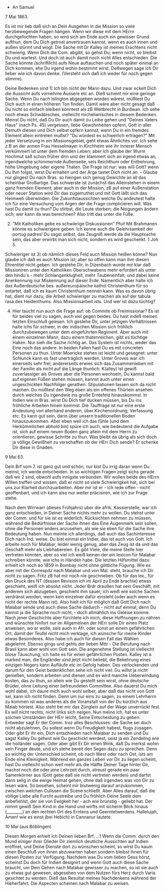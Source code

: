 + An Samuel

 7 Mai 1863.

Es ist mir lieb daß sich an Dein Ausgehen in die Mission so viele herzbewegende Fragen hängen. Wenn wir diese mit dem HErrn durchgefochten haben, so wird sich am Ende auch ein gewisser Grund aufthun, dem Du Dich getrost anvertrauen kannst, wenn es auch innen und außen stürmt und wogt. 
Die Sache mit Dr Kalley ist meines Erachtens nicht schwierig. Wenn Dich die Com. abgibt, so gehst Du; wenn nicht, so bleibst Du und wartest. Und doch ist auch damit noch nicht Alles entschieden. Die Sache könnte (schriftlich) aufs Neue auftauchen und noch später einmal an Dich kommen, ehe Du irgend wohin bestimmt wirst. Deßwegen sage ich Dir lieber wie ich davon denke. (Versteht sich daß ich weder für noch gegen stimme).

Deine Bedenken sind 1) Ich bin nicht der Mann dazu. Und zwar eckelt Dich die Aussicht aufs vornehme Äussere etc an. Dieß scheint mir eine geringe Sache. Wenn Du nach Islington abgegeben worden wärest, müßtest Du Dich auch in einen höheren Ton finden. Damit wäre aber nicht gesagt daß Du nicht so einfach bleiben könntest als zB Weitbrecht in Burdwan. Ich sehe noch etwas Schwäbisches, vielleicht michelianisches in diesem Bedenken. Meinst Du nicht, daß Du Dir auch damit zu Leibe gehen und "Deines Vaters Haus" (nach Ps. 45) vergessen, liebe Gewohnheiten opfern, Gott in aller Demuth dienen und Dich selbst opfern kannst, wenn Du in ein fremdes Element allein eintreten mußst? "Du würdest es schwerlich ertragen?" Mit jeder Versetzung in ein Missionsgebiet, geht etwas Ähnliches vor. Ich sehe z.B an der armen Frau Hesselmayer in Kirchheim wie ihr innerer Mensch verkümmert ist unter dem fremden Leben; aber ich glaube der Wurm Hochmut saß schon früher drin und der klammert sich an irgend etwas an, irgendwelche schimmernde Außenseite, seis Reichthum oder Entbehrung, hohe Umgebung oder eigene Thaten. Die Frage ist nur: was will Gott? wenn Du Ihm folgst, wirst Du erhalten und der Arge tastet Dich nicht an. - Glaube nur gingest Du nach Bras. so hiengen sich genug Gewichte an all das scheinbar Großartige. Das schwerste ist zunächst das Alleinstehen in einem ganz fremden Element; aber auch in der Mission, zB auf einer Außenstation oder neuer Station wird Dir das zugemuthet und mit Gott läßt sich das Heimweh überwinden. Die Zukunfstaussichten welche Du andeutest halte ich für eine Versuchung vom Argen der die Frage complicieren will. Was hast Du damit zu thun? Du stirbst, die Leute sterben; die Neigungen ändern sich; wer kann da was berechnen? Also tritt das unter die Füße.

2) "Mit Katholiken gebe es schwierige Diskussionen" Pfui! Mit Brahmanen könnte es schwierigere geben. Ich kenne auch die Gelehrsamkeit der portug padres! Du sagst selbst, das Zeugniß werde da die Hauptsache sein, das aber erwirbt man sich nicht, sondern es wird geschenkt. 1 Joh 5.

Schwieriger ist 3) ob nämlich dieses Feld auch Mission heißen könne? Nun glaube ich daß es auch Mission ist; aber so offen kann man ihm diesen Ehrentitel nicht geben. Ich gestehe Dir, in Dizenbach wurde mir klar daß Missioniren unter den Katholiken Oberschwabens mehr erfordert als unter den hindu's - mehr Schlangenklugheit, mehr Taubeneinfalt, und dabei keine Anerkennung nur Miskennung auf dieser Erde. Namentlich aber halte ich das Außerdeutsche bes. außereuropäische kathol Christenthum für so entartet, daß ich es kaum Christenthum nennen kann. Was es davon übrig hat, dient nur dazu, die Arbeit schwieriger zu machen als auf der tabula rasa des Heidenthums. Also Missionsarbeit ists. Und wer ist dazu tüchtig?

4) Hier taucht nun auch die Frage auf: ob Commite ob Freimissionar? Es ist für beides viel zu sagen, auch viel gegen beides. Du hast indeß meinen letzten Einschluß gelesen. Ich gestehe Dir, unter jetzigen Verhältnissen halte ichs für schwer, in der indischen Mission sich fröhlich durchzubewegen unter dem eingeführten Regiment. Aber auch mit einem einzelnen Mann, dazu einem thatenreichen, gibt es tüchtige Haken. Nur sieh die Sache richtig an. Das System ist nichts, weder das Eine noch das andere. In beiden Fallen hast Du es mit concreten Personen zu thun. Unter Moericke stehen ist leicht und gesegnet: unter Schlunck kann es fast unerträglich werden. Unter Groves war ich einerseits sehr frei; andererseits erwies sich das Zusammenleben mit der Familie als nicht auf die Länge thunlich. K(alley) ist gewiß zuverlassiger als Groves aber die Personen wechseln, Du kannst bald auf eigenen Füßen stehen müssen, kannst auch unter einen ungeschickten Nachfolger gerathen. Stipulationen lassen sich da nicht machen. Du müßtest den Weg eben als ein offenes Thürlein ansehen durch welches Du irgendwie ins große Erntefeld hinauskommst. In Indien wie in Bras. wirst Du Dich tief ducken müssen, bis Du ins fröhliche Arbeiten hinein kommst. Die Tauffrage ist nur eine erste Andeutung von allerhand anderen, über Kirchenordnung, Verfassung etc. Es kann gut sein, darin über unsern traditionellen Boden hinauszukommen. Aber eben weil ich das fühle (und dem Herkömmlichen abhold bin) spüre ich auch, wie bedeutend die Aufgabe ist, sich auf einem neuen Boden ganz allein mit dem Herrn zu orientieren, gewisse Schritte zu thun. Was bleibt da übrig als sich doch ja völlige Gewißheit zu verschaffen ob der HErr Dich sende? Er schenke Dir diese in Gnaden.



 9 Mai 63.

Dein Brf vom 7. ist ganz gut und schön, nur bist Du irrig daran wenn Du meinst, ich werde entscheiden. In so wichtigen Fragen zeigt sichs gerade daß wir 2 sind, obwohl aufs innigste verbunden. Wir wollen beide des HErrn Willen treffen und wissen, daß er nicht so viele Schwierigkeit hat, sich bei uns zur Klarheit durchzuarbeiten. Aber mir ist er - ich rede offen - nicht geoffenbart, und ich kann also nur weiter präcisiren, wie ich zur Frage stehe.

Nach dem Wirrwarr (dieses Frühjahrs) uber die afrik. Kassierstelle, war ich ganz entschieden, in Deiner Sache nichts mehr zu wollen. Du stehst unter der Comm. und für sie ist es widerlich, Rücksichten nehmen zu müssen, während die Bedürfnisse der Sache ihnen das Eine Augenmerk sein sollen, ohne die Personen anders anzusehen, als wie sie eben für die Sache ihre Bedeutung haben. Nun meinte ich allerdings, daß auch das Sachinteresse Dich nach Ind. weise. Du bist einmal ein Indier, das ist auch von Gott. Ich arbeite noch für Malabar, leider wenig genug, aber das Zeug ist da und das Geschäft mehr als Liebhabereien. Es gibt Viele, die meine Stelle hier vertreten könnten, aber so viel ich weiß keinen der ein lexicon für Malabar schreiben könnte, wie ichs in Händen habe. Die letzten Hilfsmittel dazu erhielt ich noch ao 1859 in Bombay nicht ohne göttliche Fügung. Wie es aber mit der Correspdz nach Malabar und von Mal. steht, brauche ich Dir nicht zu sagen. Fritz zB hat mir noch nie geschrieben. Ob für das lex., für den Druck des NT (dessen Revision ich im April zu Ende brachte) etwas geschieht, weiß ich absolut nicht. Jeder Brdr draußen hat sein Geschäft, mit anderem sich abzugeben, geschieht ihm sauer; ich weiß wie solche Sachen verdränst werden, wenn kein einzelner dafür einsteht (oder auch wenn es nicht der rechte Mann ist). Also hielt ich für möglich daß Gott Dich nach Malabar sende und auch diese Sache dadurch - nicht auf einmal, denn Du kannst ja die Sprache noch nicht, - doch allmählich ins Geleise komme. Nach jener Geschichte aber fürchtete ich mich, diese Hoffnungen zu nähren und wünschte hinfort nur im Allgemeinen der HErr solle Dir einen Platz anweisen, wo er wolle, seis auch in Afr. oder sonst an einem gefährlichen Ort, damit der Teufel nicht mich verklage, ich wünsche für meine Kinder etwas Besonderes. Also habe ich auch für diesen Fall das Wählen abgelehnt. Ebenso gings und gehts der lieben Mttr - Die Berufung nach Brasil kann aber wohl von Gott sein. Die angenehme Stellung ist vielleicht blose Täuschung; ich halte es für einen gefährlichen Posten. Kalley ist a marked man, die Engländer sind jetzt nicht beliebt, die Bekehrung eines einzigen Negers kann Aufläufe etc im Gefolg haben. Des verlockenden und darum für den Geist bedenklichen sehe ich nicht viel. Du willst ja nicht genießen, sondern arbeiten und dienen und es wird manche Ueberwindung kosten, das zu thun, so allein wie Du gestellt sein wirst, ohne deutsche Brüder, ohne Leitung einer befreundeten Committee. Also dauerst Du mich wohl dabei, ich daure mich auch wohl selber, aber daß das nicht von Gott sei, kann ich nicht finden. Denn um nur eins zu sagen, zu einem Lehrherrn zu kommen ist was anderes als die Voranstalt von der Du kürzlich aus Malab hörtest. Also steht bei mir das Zünglein auf der Wage unverrückt fest. Es will nicht rechts, nicht links sich neigen. 
Nun meine ich, hat es unter solchen Umständen der HErr leicht, Seine Entscheidung zu geben. Entweder sagt Er der Comm. troz alles Beschlusses: die Sache sei doch nicht abzulehnen, Du sollest wenn Du Freudigkeit habest, flugs zusagen. Oder gibt Er ihr ein, Dich entschieden nach Malabar zu senden und Du sagst Kalley Du gehest wie Du geschickt werdest, seist ja ein Zendeling wie die holländer sagen. Oder aber gibt Er Dir einen Wink, daß Du merkst wohin sein Finger deute, und ich stehe bereit den Segen dazu zu sprechen. Denn so wichtig der Unterschied scheint, ob nach West oder nach Ost, ists am Ende eine Kleinigkeit. Während ein ganzes Leben vor Dir zu liegen scheint, hast Du vielleicht schon weit mehr als die Hälfte Deiner Tage hinter Dir, machst noch die oder jene Lehrzeit durch, streust gerade ein paar Samenkörner aus (Gott gebe daß sie nicht vertreten werden) und darfst dann selig in die ewige Heimat gehen, ohne daß irgendwo was von Dir zu lesen wäre. So besehen, scheint mir blutwenig darauf anzukommen, zwischen welchen Culissen die Scene schließt. Aber Alles darauf, daß die völlige Liebe alle Furcht austreibe und Du fröhlich Deine Seele dem anbefiehlst, der sie von Ewigkeit her - ach wie brünstig - geliebt hat. Der nimmt gewiß Sein Kind in die Hand und wirfts mit sicherm Blick hinaus (________) an den rechten Ort des Erntens und Geerntetwerdens. Hallelujah, Amen! wie es einst (bei Hebich) in Cannanur lautete.


 10 Mai (aus Böblingen)

Diesen Morgen erhielt ich Deinen lieben Brf. ...1 Wenn die Comm. durch den Mund einiger ihrer Glieder Dir ziemlich deutliche Aussichten auf Indien eröffnet, und Deine Dienste dort zu wünschen scheint, so wirst Du kaum einen Beschluß von ihnen abzuwarten haben sondern bleibst ihnen für diesen Posten zur Verfügung. Nachdem was Du vom lieben Gess hörst, scheinst Du doch für Indien designirt und wenn Gott auch diese Sache braucht, um Dein Gehen nach Malabar gewisser zu machen, so ist sie auch zu etwas gut gewesen, abgesehen von dem Nutzen fürs Herz durch Varia gesichtet zu werden. Dieß das Resultat meines Nachdenkens während der Hieherfahrt. Die Aspecten scheinen nach Malabar zu weisen.

